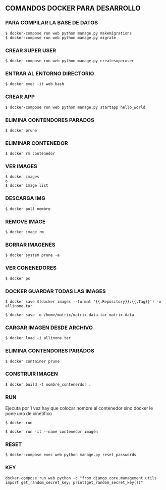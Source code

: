 ## COMANDOS DOCKER PARA DESARROLLO

### PARA COMPILAR LA BASE DE DATOS

```
$ docker-compose run web python manage.py makemigrations
$ docker-compose run web python manage.py migrate
```

### CREAR SUPER USER 

```
$ docker-compose run web python manage.py createsuperuser
```

### ENTRAR AL ENTORNO DIRECTORIO

```
$ docker exec -it web bash
```
### CREAR APP

```
$ docker-compose run web python manage.py startapp hello_world
```

 

### ELIMINA CONTENDORES PARADOS

```
$ docker prune
```

### ELIMINAR CONTENEDOR

```
$ docker rm contenedor
```

### VER IMAGES

```
$ docker images 
o 
$ docker image list
```

### DESCARGA IMG
```
$ docker pull nombre
```

### REMOVE IMAGE
```
$ docker image rm 
```

### BORRAR IMAGENES
```
$ docker system prune -a
```

### VER CONENEDORES
```
$ docker ps
```

### DOCKER GUARDAR TODAS LAS IMAGES
```
$ docker save $(docker images --format '{{.Repository}}:{{.Tag}}') -o allinone.tar

$ docker save -o /home/matrix/matrix-data.tar matrix-data
```
### CARGAR IMAGEN DESDE ARCHIVO
```
$ docker load -i allinone.tar
```

### ELIMINA CONTENDORES PARADOS
```
$ docker container prune
```


### CONSTRUIR IMAGEN
```
$ docker build -t nombre_contenerdor .
```

### RUN
Ejecuta por 1 vez hay que colocar nombre al contenedor  sino docker le pone uno de cinetifico

```
$ docker run 

$ docker run -it --name contenedor imagen
```

### RESET 
```
$ docker-compose exec web python manage.py reset_passwords

```

### KEY 
```
docker-compose run web python -c "from django.core.management.utils import get_random_secret_key; print(get_random_secret_key())"

```